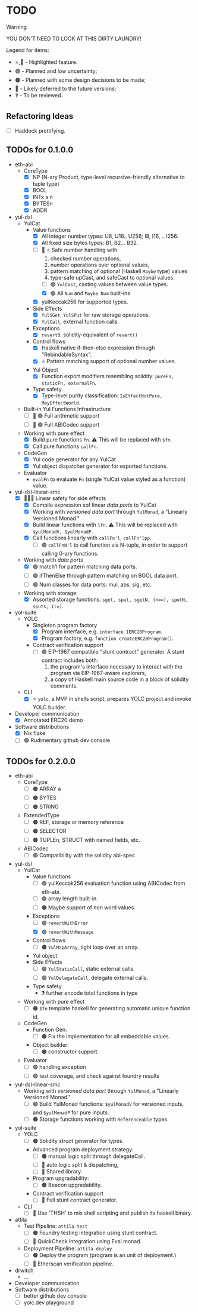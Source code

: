 TODO
====

> [!WARNING]
>
> YOU DON'T NEED TO LOOK AT THIS DIRTY LAUNDRY!
>
> Legend for items:
> * ⭐,🌟 - Highlighted feature.
> * 🟢 - Planned and low uncertainty;
> * 🟠 - Planned with some design decisions to be made;
> * 🔴 - Likely deferred to the future versions;
> * ❓ - To be reviewed.

## Refactoring Ideas

- [ ] Haddock prettifying.

## TODOs for 0.1.0.0

- eth-abi
  - CoreType
    - [x] NP (N-ary Product, type-level recursive-friendly alternative to tuple type)
    - [x] BOOL
    - [x] INTx s n
    - [x] BYTESn
    - [x] ADDR
- yul-dsl
  - YulCat
    - Value functions
      - [x] All integer number types: U8, U16.. U256; I8, I16, .. I256.
      - [x] All fixed size bytes types: B1, B2... B32.
      - [ ] 🚧 ⭐ Safe number handling with
        1. checked number operations,
        2. number operations over optional values,
        3. pattern matching of optional (Haskell `Maybe` type) values
        4. type-safe upCast, and safeCast to optional values.
        - [ ] 🟢 `YulCast`, casting values between value types.
        - [x] 🟢 All `Num` and `Maybe Num` built-ins
      - [x] yulKeccak256 for supported types.
    - Side Effects
      - [x] `YulSGet`, `YulSPut` for raw storage operations.
      - [x] `YulCall`, external function calls.
    - Exceptions
      - [x] `revert0`, solidity-equivalent of `revert()`
    - Control flows
      - [x] Haskell native if-then-else expression through "RebindableSyntax".
      - [x] ⭐ Pattern matching support of optional number values.
    - Yul Object
      - [x] Function export modifiers resembling solidity: `pureFn, staticFn, externalFn`.
    - Type safety
      - [x] Type-level purity classification: `IsEffectNotPure, MayEffectWorld`.
  - Built-in Yul Functions Infrastructure
    - [ ] 🚧 🟢 Full arithmetic support
    - [ ] 🚧 🟢 Full ABICodec support
  - Working with pure effect
    - [x] Build pure functions `fn`. ⚠️ This will be replaced with `$fn`.
    - [x] Call pure functions `callFn`.
  - CodeGen
    - [x] Yul code generator for any YulCat
    - [x] Yul object dispatcher generator for exported functions.
  - Evaluator
    - `evalFn` to evaluate `Fn` (single YulCat value styled as a function) value.
- yul-dsl-linear-smc
  - [x] 🌟🌟🌟 Linear safety for side effects
    - [x] Compile expression sof linear _data ports_ to YulCat
    - [x] Working with _versioned data port_ through `YulMonad`, a "Linearly Versioned Monad."
    - [x] Build linear functions with `lfn`. ⚠️ This will be replaced with `$yulMonadV, $yulMonadP`.
    - [x] Call functions linearly with `callFn'l`, `callFn'lpp`.
      - [ ] 🟢 `callFnN'l` to call function via N-tuple, in order to support calling 0-ary functions.
  - Working with _data ports_
    - [x] 🟢 match'l for pattern matching data ports.
    - [ ] 🟢 ifThenElse through pattern matching on BOOL data port.
    - [ ] 🟢 Num classes for data ports: mul, abs, sig, etc.
  - Working with storage:
    - [x] Assorted storage functions: `sget, sput, sgetN, (<==), sputN, sputs, (:=)`.
- yol-suite
  - YOLC
    - Singleton program factory
      - [x] Program interface, e.g. `interface IERC20Program`.
      - [x] Program factory, e.g. `function createERC20Program()`.
    - Contract verification support
      - [ ] 🟢 EIP-1967 compatible "stunt contract" generator. A stunt contract includes both:
        1. the program's interface necessary to interact with the program via EIP-1967-aware explorers,
        2. a copy of Haskell main source code in a block of solidity comments.
  - CLI
    - [x] ⭐ `yolc`, a MVP in shells script, prepares YOLC project and invoke YOLC builder.
- Developer communication
  - [x] Annotated ERC20 demo
- Software distributions
  - [x] Nix flake
  - [ ] 🟢 Rudimentary github dev console

## TODOs for 0.2.0.0

- eth-abi
  - CoreType
    - [ ] 🟠 ARRAY a
    - [ ] 🟠 BYTES
    - [ ] 🟠 STRING
  - ExtendedType
    - [ ] 🟠 REF, storage or memory reference
    - [ ] 🟠 SELECTOR
    - [ ] 🟠 TUPLEn, STRUCT with named fields, etc.
  - ABICodec
    - [ ] 🟢 Compatibility with the solidity abi-spec
- yul-dsl
  - YulCat
    - Value functions
      - [ ] 🟢 yulKeccak256 evaluation function using ABICodec from eth-abi.
      - [ ] 🟢 array length built-in.
      - [ ] 🟠 Maybe support of non word values.
    - Exceptions
      - [ ] 🟢 `revertWithError`
      - [x] 🟢 `revertWithMessage`
    - Control flows
      - [ ] 🟠 `YulMapArray`, tight loop over an array.
    - Yul object
    - Side Effects
      - [ ] 🟢 `YulStaticCall`, static external calls.
      - [ ] 🟢 `YulDelegateCall`, delegate external calls.
    - Type safety
      - ❓ further encode total functions in type
  - Working with pure effect
    - [ ] 🟠 `$fn` template haskell for generating automatic unique function id.
  - CodeGen
    - Function Gen:
      - [ ] 🟠 Fix the implementation for all embeddable values.
    - Object builder:
      - [ ] 🟠 constructor support.
  - Evaluator
    - [ ] 🟢 handling exception
    - [ ] 🟢 test coverage, and check against foundry results
- yul-dsl-linear-smc
  - Working with _versioned data port_ through `YulMonad`, a "Linearly Versioned Monad."
    - [ ] 🟢 Build YulMonad functions: `$yulMonadV` for versioned inputs, and `$yulMonadP` for pure inputs.
    - [ ] 🟠 Storage functions working with `Referenceable` types.
- yol-suite
  - YOLC
    - [ ] 🟠 Solidity struct generator for types.
    - Advanced program deployment strategy:
      - [ ] 🟠 manual logic split through delegateCall.
      - [ ] 🔴 auto logic split & dispatching,
      - [ ] 🔴 Shared library.
    - Program upgradability:
      - [ ] 🟠 Beacon upgradability.
    - Contract verification support
      - [ ] 🔴 Full stunt contract generator.
  - CLI
    - [ ] 🔴 Use 'THSH' to mix shell scripting and publish its haskell binary.
- attila
  - Test Pipeline: `attila test`
    - [ ] 🟠 Foundry testing integration using stunt contract.
    - [ ] 🔴 QuickCheck integration using Eval monad.
  - Deployment Pipeline: `attila deploy`
    - [ ] 🟠 Deploy the program (program is an unit of deployment.)
    - [ ] 🔴 Etherscan verification pipeline.
- drwitch
  - ...
- Developer communication
- Software distributions
  - [ ] better github dev console
  - [ ] yolc.dev playground
